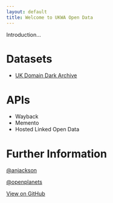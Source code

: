 ```yaml
---
layout: default
title: Welcome to UKWA Open Data
---
```


Introduction...

Datasets
========

* [UK Domain Dark Archive](domaindarkarchive)


APIs
====

* Wayback
* Memento
* Hosted Linked Open Data

Further Information
===================

[@anjackson](@anjackson)

[@openplanets](@openplanets)

<a id="forkme_banner" href="https://github.com/openplanets/ukwa-opendata">View on GitHub</a>

